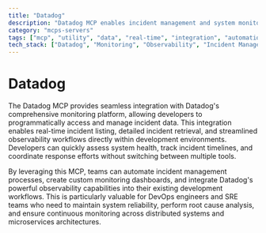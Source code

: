 ```yaml
---
title: "Datadog"
description: "Datadog MCP enables incident management and system monitoring through Datadog's API for observability workflows."
category: "mcps-servers"
tags: ["mcp", "utility", "data", "real-time", "integration", "automation"]
tech_stack: ["Datadog", "Monitoring", "Observability", "Incident Management", "APM"]
---
```


# Datadog

The Datadog MCP provides seamless integration with Datadog's comprehensive monitoring platform, allowing developers to programmatically access and manage incident data. This integration enables real-time incident listing, detailed incident retrieval, and streamlined observability workflows directly within development environments. Developers can quickly assess system health, track incident timelines, and coordinate response efforts without switching between multiple tools.

By leveraging this MCP, teams can automate incident management processes, create custom monitoring dashboards, and integrate Datadog's powerful observability capabilities into their existing development workflows. This is particularly valuable for DevOps engineers and SRE teams who need to maintain system reliability, perform root cause analysis, and ensure continuous monitoring across distributed systems and microservices architectures.
